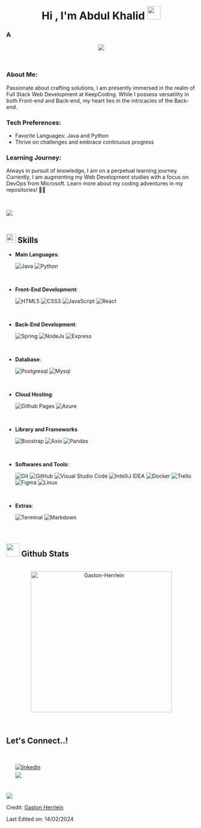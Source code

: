<h1 align="center"><b>Hi , I'm Abdul Khalid </b><img src="https://media.giphy.com/media/hvRJCLFzcasrR4ia7z/giphy.gif" width="35"></h1>

### A

<p align="center">
  <a href="https://github.com/DenverCoder1/readme-typing-svg"><img src="https://readme-typing-svg.demolab.com?font=Fira+Code&size=24&duration=3000&pause=1000&color=1CDE1A&random=false&width=435&lines=Full+Stack+Web+Development+Student;Java+%26+Spring+%E2%9C%A8;Self-taught+DevOps;Active+Learning%2FInvestigative"></a>
</p>

<br>

### **About Me:**

Passionate about crafting solutions, I am presently immersed in the realm of Full Stack Web Development at KeepCoding. While I possess versatility in both Front-end and Back-end, my heart lies in the intricacies of the Back-end.

### **Tech Preferences:**

- Favorite Languages: Java and Python
- Thrive on challenges and embrace continuous progress

### **Learning Journey:**

Always in pursuit of knowledge, I am on a perpetual learning journey. Currently, I am augmenting my Web Development studies with a focus on DevOps from Microsoft. Learn more about my coding adventures in my repositories! 🚀✨

<br>

<img src="https://user-images.githubusercontent.com/73097560/115834477-dbab4500-a447-11eb-908a-139a6edaec5c.gif"><br><br>

## <img src="https://media2.giphy.com/media/QssGEmpkyEOhBCb7e1/giphy.gif?cid=ecf05e47a0n3gi1bfqntqmob8g9aid1oyj2wr3ds3mg700bl&rid=giphy.gif" width ="25"><b> Skills</b>

<p align="center">

- **Main Languages**:

  ![Java](https://img.shields.io/badge/Java%20-E64A19.svg?style=for-the-badge&logo=openjdk&logoColor=black)
  ![Python](https://img.shields.io/badge/Python%20-%2314354C.svg?style=for-the-badge&logo=python&logoColor=white)

<br>   
    
- **Front-End Development**:

    ![HTML5](https://img.shields.io/badge/HTML5%20-%23E34F26.svg?style=for-the-badge&logo=html5&logoColor=white)
    ![CSS3](https://img.shields.io/badge/CSS%20-%231572B6.svg?style=for-the-badge&logo=css3&logoColor=white)
    ![JavaScript](https://img.shields.io/badge/JavaScript%20-%23F7DF1E.svg?style=for-the-badge&logo=javascript&logoColor=black)
    ![React](https://img.shields.io/badge/React%20-61DAFB.svg?style=for-the-badge&logo=React&logoColor=black)

<br>

- **Back-End Development**:

  ![Spring](https://img.shields.io/badge/Spring%20-6DB33F.svg?style=for-the-badge&logo=spring&logoColor=black)
  ![NodeJs](https://img.shields.io/badge/Node.JS%20-339933.svg?style=for-the-badge&logo=nodedotjs&logoColor=black)
  ![Express](https://img.shields.io/badge/Express%20-white.svg?style=for-the-badge&logo=express&logoColor=black)

<br>

- **Database**:

  ![Postgresql](https://img.shields.io/badge/Postgresql%20-4169E1.svg?style=for-the-badge&logo=postgresql&logoColor=white)
  ![Mysql](https://img.shields.io/badge/MySQL%20-4479A1.svg?style=for-the-badge&logo=mysql&logoColor=white)

<br>

- **Cloud Hosting**:

  ![Github Pages](https://img.shields.io/badge/GitHub%20Pages-%23327FC7.svg?style=for-the-badge&logo=github&logoColor=white)
  ![Azure](https://img.shields.io/badge/Azure-0078D4.svg?style=for-the-badge&logo=microsoftazure&logoColor=white)

<br>

- **Library and Frameworks**

  ![Boostrap](https://img.shields.io/badge/Boostrap-7952B3.svg?style=for-the-badge&logo=bootstrap&logoColor=white)
  ![Axio](https://img.shields.io/badge/Axios-5A29E4.svg?style=for-the-badge&logo=axios&logoColor=white)
  ![Pandas](https://img.shields.io/badge/Pandas-150458.svg?style=for-the-badge&logo=pandas&logoColor=white)

<br>

- **Softwares and Tools**:

  ![Git](https://img.shields.io/badge/git-%23F05033.svg?style=for-the-badge&logo=git&logoColor=white)
  ![GitHub](https://img.shields.io/badge/github-%23121011.svg?style=for-the-badge&logo=github&logoColor=white)
  ![Visual Studio Code](https://img.shields.io/badge/Visual%20Studio%20Code-0078d7.svg?style=for-the-badge&logo=visual-studio-code&logoColor=white)
  ![IntelliJ IDEA](https://img.shields.io/badge/IntelliJ%20IDEA%20-black.svg?style=for-the-badge&logo=intellijidea&logoColor=white)
  ![Docker](https://img.shields.io/badge/Docker-2496ED.svg?style=for-the-badge&logo=docker&logoColor=white)
  ![Trello](https://img.shields.io/badge/trello-0052CC.svg?style=for-the-badge&logo=trello&logoColor=white)
  ![Figma](https://img.shields.io/badge/Figma-F24E1E.svg?style=for-the-badge&logo=figma&logoColor=white)
  ![Linux](https://img.shields.io/badge/Linux-FCC624?style=for-the-badge&logo=linux&logoColor=black)

<br>

- **Extras**:

  ![Terminal](https://img.shields.io/badge/Terminal-%23054020?style=for-the-badge&logo=gnu-bash&logoColor=white)
  ![Markdown](https://img.shields.io/badge/markdown-%23000000.svg?style=for-the-badge&logo=markdown&logoColor=white)

</p>

<br>

## <img src="https://media.giphy.com/media/iY8CRBdQXODJSCERIr/giphy.gif" width="35"><b> Github Stats </b>

<br>

<div align="center">
<a href="https://github.com/Gaston-Herrlein/">
  <img src="https://github-readme-stats.vercel.app/api/top-langs?username=Gaston-Herrlein&show_icons=true&locale=en&layout=compact&line_height=20&title_color=7A7ADB&icon_color=2234AE&text_color=D3D3D3&bg_color=0,000000,130F40" width="375"  alt="Gaston-Herrlein"/>
</a>
</div>

<br>
<br>

## **Let's Connect..!**

<br>

<div align='left'>

<ul style="list-style-type: none">

<li>
<a href="https://www.linkedin.com/in/gaston-herrlein/" target="_blank">
<img src="https://img.shields.io/badge/linkedin:  Gaston%20Herrlein-%2300acee.svg?color=405DE6&style=for-the-badge&logo=linkedin&logoColor=white" alt=linkedin style="margin-bottom: 5px;"/>
</a>
</li>

<li>
<a href="mailto:herrleingaston@gmail.com" target="_blank">
<img src="https://img.shields.io/badge/gmail:  herrleingaston-%23EA4335.svg?style=for-the-badge&logo=gmail&logoColor=white" t=mail style="margin-bottom: 5px;" />
</a>
</li>
	
</ul>
</div>

<br>
<img src="https://user-images.githubusercontent.com/73097560/115834477-dbab4500-a447-11eb-908a-139a6edaec5c.gif">

<br>

Credit: [Gaston Herrlein](https://github.com/Gaston-Herrlein)

Last Edited on: 14/02/2024
